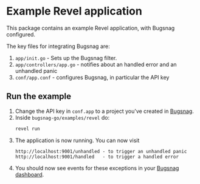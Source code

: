 # Example Revel application

This package contains an example Revel application, with Bugsnag configured.

The key files for integrating Bugsnag are:

1. `app/init.go` - Sets up the Bugsnag filter.
1. `app/controllers/app.go` - notifies about an handled error and an unhandled panic
1. `conf/app.conf` - configures Bugsnag, in particular the API key

## Run the example

1. Change the API key in `conf.app` to a project you've created in [Bugsnag](https://app.bugsnag.com).
1. Inside `bugsnag-go/examples/revel` do:
    ```bash
    revel run
    ```
1. The application is now running. You can now visit
    ```
    http://localhost:9001/unhandled - to trigger an unhandled panic
    http://localhost:9001/handled   - to trigger a handled error
    ```
1. You should now see events for these exceptions in your [Bugsnag dashboard](https://app.bugsnag.com).
